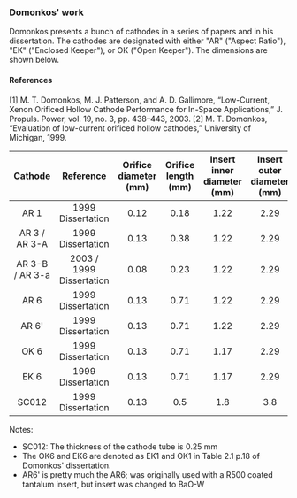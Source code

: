 ### Domonkos' work
Domonkos presents a bunch of cathodes in a series of papers and in his dissertation. The cathodes are designated with either "AR" ("Aspect Ratio"), "EK" ("Enclosed Keeper"), or OK ("Open Keeper").
The dimensions are shown below.

#### References
[1] M. T. Domonkos, M. J. Patterson, and A. D. Gallimore, “Low-Current, Xenon Orificed Hollow Cathode Performance for In-Space Applications,” J. Propuls. Power, vol. 19, no. 3, pp. 438–443, 2003.
[2] M. T. Domonkos, “Evaluation of low-current orificed hollow cathodes,” University of Michigan, 1999.


| Cathode | Reference | Orifice diameter (mm) | Orifice length (mm) | Insert inner diameter (mm) | Insert outer diameter (mm) | Insert length (mm) | Cathode outer diameter (mm) | 
|:-------:|:---------:|:---------------------:|:-------------------:|:--------------------------:|:--------------------------:|:------------------:|:---------------------------:|
AR 1               | 1999 Dissertation          | 0.12  | 0.18    | 1.22                       | 2.29                       |    12.7            |  3.18 |
AR 3 / AR 3-A      | 1999 Dissertation          | 0.13  | 0.38    | 1.22                       | 2.29                       |    12.7            |  3.18 |
AR 3-B / AR 3-a    | 2003 / 1999 Dissertation   | 0.08  | 0.23    | 1.22                       | 2.29                       |    12.7            |  3.18 |
AR 6               | 1999 Dissertation          | 0.13  | 0.71    | 1.22                       | 2.29                       |    12.7            |  3.18 |
AR 6'              | 1999 Dissertation          | 0.13  | 0.71    | 1.22                       | 2.29                       |    12.7            |  3.18 |
OK 6               | 1999 Dissertation          | 0.13  | 0.71    | 1.17                       | 2.29                       |    12.7            |  3.18 |
EK 6               | 1999 Dissertation          | 0.13  | 0.71    | 1.17                       | 2.29                       |    12.7            |  3.18 |
SC012              | 1999 Dissertation          | 0.13  | 0.5  | 1.8 | 3.8  | 9.5  | 4.8 |


Notes:
- SC012: The thickness of the cathode tube is 0.25 mm
- The OK6 and EK6 are denoted as EK1 and OK1 in Table 2.1 p.18 of Domonkos' dissertation.
- AR6' is pretty much the AR6; was originally used with a R500 coated tantalum insert, but insert was changed to BaO-W 

